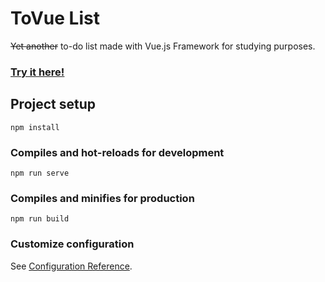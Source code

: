 # ToVue List
~~Yet another~~ to-do list made with Vue.js Framework for studying purposes.

### **[Try it here!](tovue-list.vercel.app)**


## Project setup
```
npm install
```

### Compiles and hot-reloads for development
```
npm run serve
```

### Compiles and minifies for production
```
npm run build
```

### Customize configuration
See [Configuration Reference](https://cli.vuejs.org/config/).
